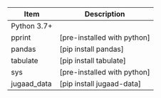 |Item|Description|
|--------|---------|
|Python 3.7+ | |
|pprint | [pre-installed with python]
|pandas | [pip install pandas]
|tabulate | [pip install tabulate]
|sys | [pre-installed with python]
|jugaad_data | [pip install jugaad-data]

